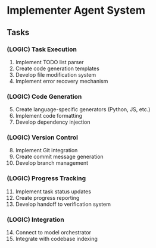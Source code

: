# Implementer Agent System

## Tasks

### (LOGIC) Task Execution
1. Implement TODO list parser
2. Create code generation templates
3. Develop file modification system
4. Implement error recovery mechanism

### (LOGIC) Code Generation
5. Create language-specific generators (Python, JS, etc.)
6. Implement code formatting
7. Develop dependency injection

### (LOGIC) Version Control
8. Implement Git integration
9. Create commit message generation
10. Develop branch management

### (LOGIC) Progress Tracking
11. Implement task status updates
12. Create progress reporting
13. Develop handoff to verification system

### (LOGIC) Integration
14. Connect to model orchestrator
15. Integrate with codebase indexing